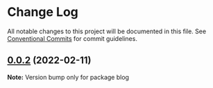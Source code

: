 # Change Log

All notable changes to this project will be documented in this file.
See [Conventional Commits](https://conventionalcommits.org) for commit guidelines.

## [0.0.2](https://github.com/xingdev/lerna-repo/compare/v0.0.1...v0.0.2) (2022-02-11)

**Note:** Version bump only for package blog
